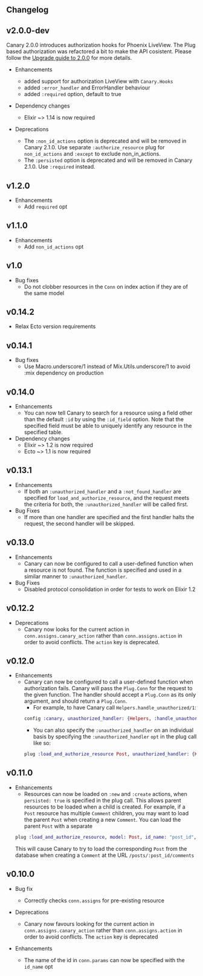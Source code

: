 ## Changelog

## v2.0.0-dev
  Canary 2.0.0 introduces authorization hooks for Phoenix LiveView. The Plug based authorization was refactored a bit to make the API cosistent. Please follow the [Upgrade guide to 2.0.0](docs/upgrade.md#upgrading-from-canary-1-2-0-to-2-0-0) for more details.

  * Enhancements
    * added support for authorization LiveView with `Canary.Hooks`
    * added `:error_handler` and ErrorHandler behaviour
    * added `:required` option, default to true

  * Dependency changes
    * Elixir ~> 1.14 is now required

  * Deprecations
    * The `:non_id_actions` option is deprecated and will be removed in Canary 2.1.0. Use separate `:authorize_resource` plug for `non_id_actions` and `:except` to exclude non_in_actions.
    * The `:persisted` option is deprecated and will be removed in Canary 2.1.0. Use `:required` instead.

## v1.2.0
  * Enhancements
    * Add `required` opt

## v1.1.0
  * Enhancements
    * Add `non_id_actions` opt

## v1.0
  * Bug fixes
    * Do not clobber resources in the `Conn` on index action if they are of the same model

## v0.14.2
  * Relax Ecto version requirements

## v0.14.1
  * Bug fixes
    * Use Macro.underscore/1 instead of Mix.Utils.underscore/1 to avoid :mix dependency on production

## v0.14.0
  * Enhancements
    * You can now tell Canary to search for a resource using a field other than the default `:id` by using the `:id_field` option. Note that the specified field must be able to uniquely identify any resource in the specified table.
  * Dependency changes
    * Elixir ~> 1.2 is now required
    * Ecto ~> 1.1 is now required

## v0.13.1

  * Enhancements
    * If both an `:unauthorized_handler` and a `:not_found_handler` are specified for `load_and_authorize_resource`, and the request meets the criteria for both, the `:unauthorized_handler` will be called first.
  * Bug Fixes
    * If more than one handler are specified and the first handler halts the request, the second handler will be skipped.

## v0.13.0

  * Enhancements
    * Canary can now be configured to call a user-defined function when a resource is not found. The function is specified and used in a similar manner to `:unauthorized_handler`.
  * Bug Fixes
    * Disabled protocol consolidation in order for tests to work on Elixir 1.2

## v0.12.2

  * Deprecations
    * Canary now looks for the current action in `conn.assigns.canary_action` rather than `conn.assigns.action` in order to avoid conflicts. The `action` key is deprecated.

## v0.12.0

* Enhancements
  * Canary can now be configured to call a user-defined function when authorization fails. Canary will pass the `Plug.Conn` for the request to the given function. The handler should accept a `Plug.Conn` as its only argument, and should return a `Plug.Conn`.
    * For example, to have Canary call `Helpers.handle_unauthorized/1`:
    ```elixir
    config :canary, unauthorized_handler: {Helpers, :handle_unauthorized}
    ```
    * You can also specify the `:unauthorized_handler` on an individual basis by specifying the `:unauthorized_handler`   `opt` in the plug call like so:
    ```elixir
    plug :load_and_authorize_resource Post, unauthorized_handler: {Helpers, :handle_unauthorized}
    ```

## v0.11.0

* Enhancements
  * Resources can now be loaded on `:new` and `:create` actions, when `persisted: true` is specified in the plug call. This allows parent resources to be loaded when a child is created. For example, if a `Post` resource has multiple `Comment` children, you may want to load the parent `Post` when creating a new `Comment`. You can load the parent `Post` with a separate
  ```elixir
  plug :load_and_authorize_resource, model: Post, id_name: "post_id", persisted: true, only: [:create]
  ```
  This will cause Canary to try to load the corresponding `Post` from the database when creating a `Comment` at the URL `/posts/:post_id/comments`

## v0.10.0

* Bug fix
  * Correctly checks `conn.assigns` for pre-existing resource

* Deprecations
  * Canary now favours looking for the current action in `conn.assigns.canary_action` rather than `conn.assigns.action` in order to avoid conflicts. The `action` key is deprecated

* Enhancements
  * The name of the id in `conn.params` can now be specified with the `id_name` opt
